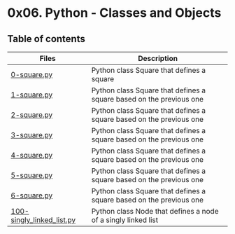 # 0x06. Python - Classes and Objects

## Table of contents

Files | Description
----- | -----------
[0-square.py](./0-square.py) | Python class Square that defines a square
[1-square.py](./1-square.py) | Python class Square that defines a square based on the previous one
[2-square.py](./2-square.py) | Python class Square that defines a square based on the previous one
[3-square.py](./3-square.py) | Python class Square that defines a square based on the previous one
[4-square.py](./4-square.py) | Python class Square that defines a square based on the previous one
[5-square.py](./5-square.py) | Python class Square that defines a square based on the previous one
[6-square.py](./6-square.py) | Python class Square that defines a square based on the previous one
[100-singly_linked_list.py](./100-singly_linked_list.py) | Python class Node that defines a node of a singly linked list
